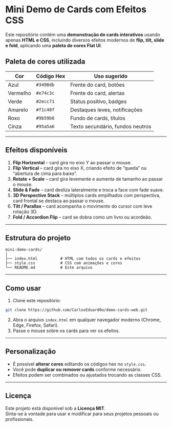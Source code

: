 # Mini Demo de Cards com Efeitos CSS

Este repositório contém uma **demonstração de cards interativos** usando apenas **HTML e CSS**, incluindo diversos efeitos modernos de **flip, tilt, slide e fold**, aplicando uma **paleta de cores Flat UI**.

## Paleta de cores utilizada

| Cor       | Código Hex | Uso sugerido |
|-----------|------------|--------------|
| Azul      | `#3498db`  | Frente do card, botões |
| Vermelho  | `#e74c3c`  | Frente do card, alertas |
| Verde     | `#2ecc71`  | Status positivo, badges |
| Amarelo   | `#f1c40f`  | Destaques leves, notificações |
| Roxo      | `#9b59b6`  | Fundo de cards, títulos |
| Cinza     | `#95a5a6`  | Texto secundário, fundos neutros |

---

## Efeitos disponíveis

1. **Flip Horizontal** – card gira no eixo Y ao passar o mouse.  
2. **Flip Vertical** – card gira no eixo X, criando efeito de “queda” ou “abertura de cima para baixo”.  
3. **Rotate + Scale** – card gira levemente e aumenta de tamanho ao passar o mouse.  
4. **Slide & Fade** – card desliza lateralmente e troca a face com fade suave.  
5. **3D Perspective Stack** – múltiplos cards empilhados com perspectiva, card frontal se destaca ao passar o mouse.  
6. **Tilt / Parallax** – card acompanha o movimento do cursor com leve rotação 3D.  
7. **Fold / Accordion Flip** – card se dobra como um livro ou acordeão.

---

## Estrutura do projeto

```
mini-demo-cards/
│
├── index.html          # HTML com todos os cards e efeitos
├── style.css           # CSS com animações e cores
└── README.md           # Este arquivo
```

---

## Como usar

1. Clone este repositório:

```bash
git clone https://github.com/CarlosEduard0o/demo-cards-web.git
```

2. Abra o arquivo `index.html` em qualquer navegador moderno (Chrome, Edge, Firefox, Safari).  
3. Passe o mouse sobre os cards para ver os efeitos.

---

## Personalização

- É possível **alterar cores** editando os códigos hex no `style.css`.  
- Você pode **duplicar ou remover cards** conforme necessário.  
- Efeitos podem ser combinados ou ajustados trocando as classes CSS.

---

## Licença

Este projeto está disponível sob a **Licença MIT**.  
Sinta-se à vontade para usar e modificar para seus projetos pessoais ou profissionais.